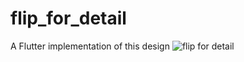 # flip_for_detail

A Flutter implementation of this design ![flip for detail](https://cdn.dribbble.com/users/824641/screenshots/4784364/flipforcontent.gif)


